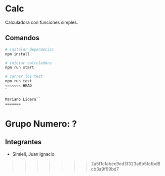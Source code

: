 # Calc

Calculadora con funciones simples.

## Comandos

```bash
# instalar dependecias
npm install

# iniciar calculadora
npm run start

# correr los test
npm run test
<<<<<<< HEAD
`

Mariano Licera``
=======
```

# Grupo Numero: ?

## Integrantes

- Simieli, Juan Ignacio
>>>>>>> 2a5f1cfabee9ed3f323a6b5fcfbd8cb3a9f69bd7
